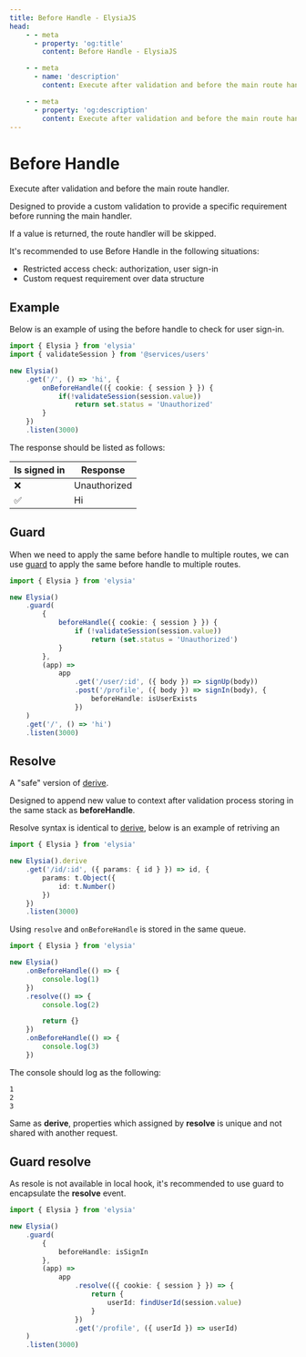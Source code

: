 ```yaml
---
title: Before Handle - ElysiaJS
head:
    - - meta
      - property: 'og:title'
        content: Before Handle - ElysiaJS

    - - meta
      - name: 'description'
        content: Execute after validation and before the main route handler. Designed to provide a custom validation to provide a specific requirement before running the main handler. It's recommended to use Before Handle in the following situations. Restricted access check, authorization, user sign-in. Custom request requirement over data structure

    - - meta
      - property: 'og:description'
        content: Execute after validation and before the main route handler. Designed to provide a custom validation to provide a specific requirement before running the main handler. It's recommended to use Before Handle in the following situations. Restricted access check, authorization, user sign-in. Custom request requirement over data structure
---
```


# Before Handle

Execute after validation and before the main route handler.

Designed to provide a custom validation to provide a specific requirement before running the main handler.

If a value is returned, the route handler will be skipped.

It's recommended to use Before Handle in the following situations:

-   Restricted access check: authorization, user sign-in
-   Custom request requirement over data structure

## Example

Below is an example of using the before handle to check for user sign-in.

```typescript
import { Elysia } from 'elysia'
import { validateSession } from '@services/users'

new Elysia()
    .get('/', () => 'hi', {
        onBeforeHandle(({ cookie: { session } }) {
            if(!validateSession(session.value))
                return set.status = 'Unauthorized'
        }
    })
    .listen(3000)
```

The response should be listed as follows:

| Is signed in | Response     |
| ------------ | ------------ |
| ❌           | Unauthorized |
| ✅           | Hi           |

## Guard

When we need to apply the same before handle to multiple routes, we can use [guard](/new/essential/guard) to apply the same before handle to multiple routes.

```typescript
import { Elysia } from 'elysia'

new Elysia()
    .guard(
        {
            beforeHandle({ cookie: { session } }) {
                if (!validateSession(session.value))
                    return (set.status = 'Unauthorized')
            }
        },
        (app) =>
            app
                .get('/user/:id', ({ body }) => signUp(body))
                .post('/profile', ({ body }) => signIn(body), {
                    beforeHandle: isUserExists
                })
    )
    .get('/', () => 'hi')
    .listen(3000)
```

## Resolve

A "safe" version of [derive](/life-cycle/before-handle#derive).

Designed to append new value to context after validation process storing in the same stack as **beforeHandle**.

Resolve syntax is identical to [derive](/life-cycle/before-handle#derive), below is an example of retriving an

```typescript
import { Elysia } from 'elysia'

new Elysia().derive
    .get('/id/:id', ({ params: { id } }) => id, {
        params: t.Object({
            id: t.Number()
        })
    })
    .listen(3000)
```

Using `resolve` and `onBeforeHandle` is stored in the same queue.

```typescript
import { Elysia } from 'elysia'

new Elysia()
    .onBeforeHandle(() => {
        console.log(1)
    })
    .resolve(() => {
        console.log(2)

        return {}
    })
    .onBeforeHandle(() => {
        console.log(3)
    })
```

The console should log as the following:

```bash
1
2
3
```

Same as **derive**, properties which assigned by **resolve** is unique and not shared with another request.

## Guard resolve

As resole is not available in local hook, it's recommended to use guard to encapsulate the **resolve** event.

```typescript
import { Elysia } from 'elysia'

new Elysia()
    .guard(
        {
            beforeHandle: isSignIn
        },
        (app) =>
            app
                .resolve(({ cookie: { session } }) => {
                    return {
                        userId: findUserId(session.value)
                    }
                })
                .get('/profile', ({ userId }) => userId)
    )
    .listen(3000)
```
